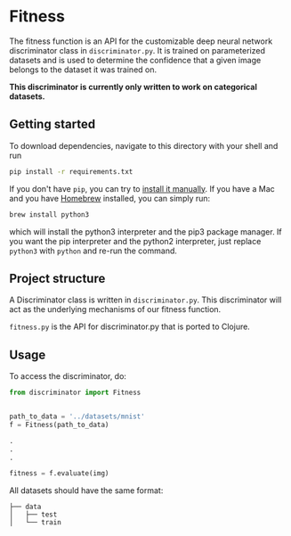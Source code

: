 # Fitness

The fitness function is an API for the customizable deep neural network discriminator class in `discriminator.py`. It is trained on parameterized datasets and is used to determine the confidence that a given image belongs to the dataset it was trained on.

**This discriminator is currently only written to work on categorical datasets.**

## Getting started

To download dependencies, navigate to this directory with your shell and run

```bash
pip install -r requirements.txt
```

If you don't have `pip`, you can try to [install it manually](https://pip.pypa.io/en/stable/installing/). If you have a Mac and you have [Homebrew](https://brew.sh/) installed, you can simply run:

```bash
brew install python3
```

which will install the python3 interpreter and the pip3 package manager. If you want the pip interpreter and the python2 interpreter, just replace `python3` with `python` and re-run the command.

## Project structure

A Discriminator class is written in `discriminator.py`. This discriminator will act as the underlying mechanisms of our fitness function.

`fitness.py` is the API for discriminator.py that is ported to Clojure.

## Usage

To access the discriminator, do:

```python
from discriminator import Fitness


path_to_data = '../datasets/mnist'
f = Fitness(path_to_data)

.
.
.

fitness = f.evaluate(img)
```

All datasets should have the same format:

```
├── data
│   ├── test
│   └── train
```
